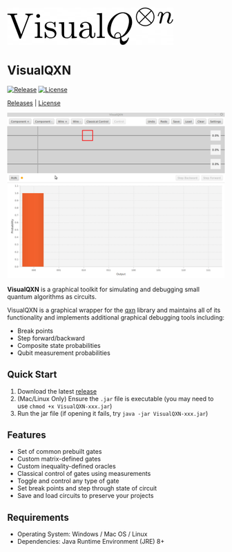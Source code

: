 [![qxn](vqxn.png)](https://github.com/armytricks/VisualQXN)
# VisualQXN
[![Release](https://img.shields.io/github/v/release/armytricks/VisualQXN)](https://github.com/armytricks/VisualQXN/releases/latest)
[![License](https://img.shields.io/badge/license-MIT-blue)](LICENSE)

[Releases](https://github.com/armytricks/VisualQXN/releases/latest) | [License](LICENSE)

![Deutsch Josza](deutschjosza.gif)

**VisualQXN** is a graphical toolkit for simulating and debugging small quantum algorithms as circuits.

VisualQXN is a graphical wrapper for the [qxn](https://github.com/armytricks/qxn) library and maintains all of its
functionality and implements additional graphical debugging tools including:
- Break points
- Step forward/backward
- Composite state probabilities
- Qubit measurement probabilities

## Quick Start
1. Download the latest [release](https://github.com/armytricks/VisualQXN/releases/latest)
2. (Mac/Linux Only) Ensure the `.jar` file is executable (you may need to use `chmod +x VisualQXN-xxx.jar`)
3. Run the jar file (if opening it fails, try `java -jar VisualQXN-xxx.jar`)

## Features

- Set of common prebuilt gates
- Custom matrix-defined gates
- Custom inequality-defined oracles
- Classical control of gates using measurements
- Toggle and control any type of gate
- Set break points and step through state of circuit
- Save and load circuits to preserve your projects

## Requirements
- Operating System: Windows / Mac OS / Linux
- Dependencies: Java Runtime Environment (JRE) 8+

